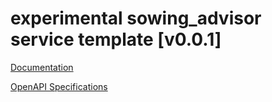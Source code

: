 # experimental sowing_advisor service template \[v0.0.1\]

[Documentation](https://htmlpreview.github.io/?https://github.com/atlasH2020-templates/sowing_advisor/blob/v0.0.1/doc.html)

[OpenAPI Specifications](https://sensorsystems.iais.fraunhofer.de/doc/?url=https://raw.githubusercontent.com/atlasH2020-templates/sowing_advisor/v0.0.1/oas)  
